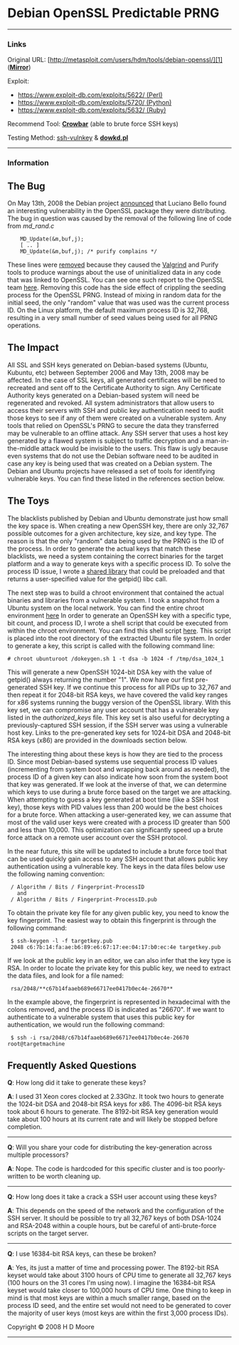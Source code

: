 # Debian OpenSSL Predictable PRNG

- - -

### Links

Original URL: [http://metasploit.com/users/hdm/tools/debian-openssl/][1] (**[Mirror][2]**)

Exploit:

+ [https://www.exploit-db.com/exploits/5622/ (Perl)][3]
+ [https://www.exploit-db.com/exploits/5720/ (Python)][4]
+ [https://www.exploit-db.com/exploits/5632/ (Ruby)][12]

Recommend Tool: **[Crowbar][13]** (able to brute force SSH keys)

Testing Method: [ssh-vulnkey][14] & **[dowkd.pl][15]**

- - -

### Information
## The Bug

On May 13th, 2008 the Debian project [announced][5] that Luciano Bello found an interesting vulnerability in the OpenSSL package they were distributing. The bug in question was caused by the removal of the following line of code from _md_rand.c_


    	MD_Update(&m,buf,j);
    	[ .. ]
    	MD_Update(&m,buf,j); /* purify complains */


These lines were [removed][6] because they caused the [Valgrind][7] and Purify tools to produce warnings about the use of uninitialized data in any code that was linked to OpenSSL. You can see one such report to the OpenSSL team [here][8]. Removing this code has the side effect of crippling the seeding process for the OpenSSL PRNG. Instead of mixing in random data for the initial seed, the only "random" value that was used was the current process ID. On the Linux platform, the default maximum process ID is 32,768, resulting in a very small number of seed values being used for all PRNG operations.


## The Impact

All SSL and SSH keys generated on Debian-based systems (Ubuntu, Kubuntu, etc) between September 2006 and May 13th, 2008 may be affected. In the case of SSL keys, all generated certificates will be need to recreated and sent off to the Certificate Authority to sign. Any Certificate Authority keys generated on a Debian-based system will need be regenerated and revoked. All system administrators that allow users to access their servers with SSH and public key authentication need to audit those keys to see if any of them were created on a vulnerable system. Any tools that relied on OpenSSL's PRNG to secure the data they transferred may be vulnerable to an offline attack. Any SSH server that uses a host key generated by a flawed system is subject to traffic decryption and a man-in-the-middle attack would be invisible to the users. This flaw is ugly because even systems that do not use the Debian software need to be audited in case any key is being used that was created on a Debian system. The Debian and Ubuntu projects have released a set of tools for identifying vulnerable keys. You can find these listed in the references section below.


## The Toys

The blacklists published by Debian and Ubuntu demonstrate just how small the key space is. When creating a new OpenSSH key, there are only 32,767 possible outcomes for a given architecture, key size, and key type. The reason is that the only "random" data being used by the PRNG is the ID of the process. In order to generate the actual keys that match these blacklists, we need a system containing the correct binaries for the target platform and a way to generate keys with a specific process ID. To solve the process ID issue, I wrote a [shared library][9] that could be preloaded and that returns a user-specified value for the getpid() libc call.

The next step was to build a chroot environment that contained the actual binaries and libraries from a vulnerable system. I took a snapshot from a Ubuntu system on the local network. You can find the entire chroot environment [here][10] In order to generate an OpenSSH key with a specific type, bit count, and process ID, I wrote a shell script that could be executed from within the chroot environment. You can find this shell script [here][11]. This script is placed into the root directory of the extracted Ubuntu file system. In order to generate a key, this script is called with the following command line:


    # chroot ubunturoot /dokeygen.sh 1 -t dsa -b 1024 -f /tmp/dsa_1024_1


This will generate a new OpenSSH 1024-bit DSA key with the value of getpid() always returning the number "1". We now have our first pre-generated SSH key. If we continue this process for all PIDs up to 32,767 and then repeat it for 2048-bit RSA keys, we have covered the valid key ranges for x86 systems running the buggy version of the OpenSSL library. With this key set, we can compromise any user account that has a vulnerable key listed in the _authorized_keys_ file. This key set is also useful for decrypting a previously-captured SSH session, if the SSH server was using a vulnerable host key. Links to the pre-generated key sets for 1024-bit DSA and 2048-bit RSA keys (x86) are provided in the downloads section below.

The interesting thing about these keys is how they are tied to the process ID. Since most Debian-based systems use sequential process ID values (incrementing from system boot and wrapping back around as needed), the process ID of a given key can also indicate how soon from the system boot that key was generated. If we look at the inverse of that, we can determine which keys to use during a brute force based on the target we are attacking. When attempting to guess a key generated at boot time (like a SSH host key), those keys with PID values less than 200 would be the best choices for a brute force. When attacking a user-generated key, we can assume that most of the valid user keys were created with a process ID greater than 500 and less than 10,000. This optimization can significantly speed up a brute force attack on a remote user account over the SSH protocol.

In the near future, this site will be updated to include a brute force tool that can be used quickly gain access to any SSH account that allows public key authentication using a vulnerable key. The keys in the data files below use the following naming convention:


     / Algorithm / Bits / Fingerprint-ProcessID
       and
     / Algorithm / Bits / Fingerprint-ProcessID.pub


To obtain the private key file for any given public key, you need to know the key fingerprint. The easiest way to obtain this fingerprint is through the following command:


     $ ssh-keygen -l -f targetkey.pub
     2048 c6:7b:14:fa:ae:b6:89:e6:67:17:ee:04:17:b0:ec:4e targetkey.pub


If we look at the public key in an editor, we can also infer that the key type is RSA. In order to locate the private key for this public key, we need to extract the data files, and look for a file named:


     rsa/2048/**c67b14faaeb689e66717ee0417b0ec4e-26670**


In the example above, the fingerprint is represented in hexadecimal with the colons removed, and the process ID is indicated as "26670". If we want to authenticate to a vulnerable system that uses this public key for authentication, we would run the following command:


     $ ssh -i rsa/2048/c67b14faaeb689e66717ee0417b0ec4e-26670 root@targetmachine





## Frequently Asked Questions

**Q**: How long did it take to generate these keys?

**A**: I used 31 Xeon cores clocked at 2.33Ghz. It took two hours to generate the 1024-bit DSA and 2048-bit RSA keys for x86. The 4096-bit RSA keys took about 6 hours to generate. The 8192-bit RSA key generation would take about 100 hours at its current rate and will likely be stopped before completion.

- - -

**Q**: Will you share your code for distributing the key-generation across multiple processors?

**A**: Nope. The code is hardcoded for this specific cluster and is too poorly-written to be worth cleaning up.

- - -

**Q**: How long does it take a crack a SSH user account using these keys?

**A**: This depends on the speed of the network and the configuration of the SSH server. It should be possible to try all 32,767 keys of both DSA-1024 and RSA-2048 within a couple hours, but be careful of anti-brute-force scripts on the target server.

- - -

**Q**: I use 16384-bit RSA keys, can these be broken?

**A**: Yes, its just a matter of time and processing power. The 8192-bit RSA keyset would take about 3100 hours of CPU time to generate all 32,767 keys (100 hours on the 31 cores I'm using now). I imagine the 16384-bit RSA keyset would take closer to 100,000 hours of CPU time. One thing to keep in mind is that most keys are within a much smaller range, based on the process ID seed, and the entire set would not need to be generated to cover the majority of user keys (most keys are within the first 3,000 process IDs).

Copyright © 2008 H D Moore

- - -



   [1]: http://metasploit.com/users/hdm/tools/debian-openssl/
   [2]: http://web.archive.org/web/20110723091928/http://digitaloffense.net/tools/debian-openssl/
   [3]: https://www.exploit-db.com/exploits/5622/
   [4]: https://www.exploit-db.com/exploits/5720/
   [5]: http://www.debian.org/security/2008/dsa-1571
   [6]: http://svn.debian.org/viewsvn/pkg-openssl/openssl/trunk/rand/md_rand.c?rev=141&view=diff&r1=141&r2=140&p1=openssl/trunk/rand/md_rand.c&p2=/openssl/trunk/rand/md_rand.c
   [7]: http://valgrind.org/
   [8]: http://rt.openssl.org/Ticket/Display.html?id=521&user=guest&pass=guest
   [9]: http://web.archive.org/web/20110723091928/http%3A/metasploit.com/users/hdm/tools/getpid-preload.tar.gz
   [10]: http://web.archive.org/web/20110723091928/http%3A/metasploit.com/users/hdm/tools/debian-openssl/ubunturoot.tar.bz2
   [11]: http://web.archive.org/web/20110723091928/http%3A/metasploit.com/users/hdm/tools/debian-openssl/dokeygen.sh
   [12]: https://www.exploit-db.com/exploits/5632/
   [13]: https://github.com/galkan/crowbar
   [14]: https://wiki.debian.org/SSLkeys#Testing_keys_using_ssh-vulnkey
   [15]: https://wiki.debian.org/SSLkeys#Testing_keys_using_dowkd.pl
